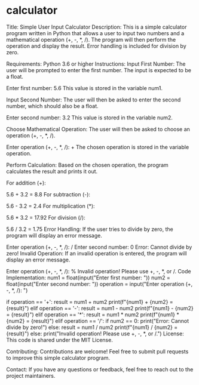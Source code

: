 # calculator
Title: Simple User Input Calculator
Description:
This is a simple calculator program written in Python that allows a user to input two numbers and a mathematical operation (+, -, *, /). The program will then perform the operation and display the result. Error handling is included for division by zero.

Requirements:
Python 3.6 or higher
Instructions:
Input First Number: The user will be prompted to enter the first number. The input is expected to be a float.

Enter first number: 5.6
This value is stored in the variable num1.

Input Second Number: The user will then be asked to enter the second number, which should also be a float.

Enter second number: 3.2
This value is stored in the variable num2.

Choose Mathematical Operation: The user will then be asked to choose an operation (+, -, *, /).

Enter operation (+, -, *, /): +
The chosen operation is stored in the variable operation.

Perform Calculation: Based on the chosen operation, the program calculates the result and prints it out.

For addition (+):

5.6 + 3.2 = 8.8
For subtraction (-):

5.6 - 3.2 = 2.4
For multiplication (*):

5.6 * 3.2 = 17.92
For division (/):

5.6 / 3.2 = 1.75
Error Handling: If the user tries to divide by zero, the program will display an error message.

Enter operation (+, -, *, /): /
Enter second number: 0
Error: Cannot divide by zero!
Invalid Operation: If an invalid operation is entered, the program will display an error message.

Enter operation (+, -, *, /): %
Invalid operation! Please use +, -, *, or /.
Code Implementation:
num1 = float(input("Enter first number: "))
num2 = float(input("Enter second number: "))
operation = input("Enter operation (+, -, *, /): ")

if operation == '+':
    result = num1 + num2
    print(f"{num1} + {num2} = {result}")
elif operation == '-':
    result = num1 - num2
    print(f"{num1} - {num2} = {result}")
elif operation == '*':
    result = num1 * num2
    print(f"{num1} * {num2} = {result}")
elif operation == '/':
    if num2 == 0:
        print("Error: Cannot divide by zero!")
    else:
        result = num1 / num2
        print(f"{num1} / {num2} = {result}")
else:
    print("Invalid operation! Please use +, -, *, or /.")
License:
This code is shared under the MIT License.

Contributing:
Contributions are welcome! Feel free to submit pull requests to improve this simple calculator program.

Contact:
If you have any questions or feedback, feel free to reach out to the project maintainers.

